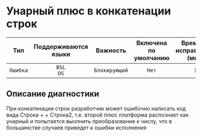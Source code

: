 # Унарный плюс в конкатенации строк

| Тип | Поддерживаются<br/>языки | Важность | Включена<br/>по умолчанию | Время на<br/>исправление (мин) | Тэги |
| :-: | :-: | :-: | :-: | :-: | :-: |
| `Ошибка` | `BSL`<br/>`OS` | `Блокирующий` | `Нет` | `1` | `suspicious`<br/>`brainoverload` |


## <TODO PARAMS>

## Описание диагностики

При конкатенации строк разработчик может ошибочно написать код вида Строка + + Строка2, т.е. второй плюс платформа распознает как унарный и попытается выолнить преобразование к числу, что в большинстве случаев приведет к ошибки исполнения
